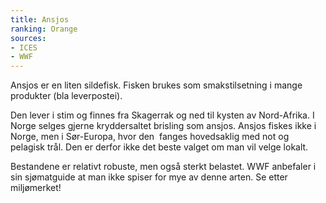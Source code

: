 ```yaml
---
title: Ansjos
ranking: Orange
sources:
- ICES
- WWF
---
```


Ansjos er en liten sildefisk. Fisken brukes som smakstilsetning i mange produkter (bla leverpostei).

Den lever i stim og finnes fra Skagerrak og ned til kysten av Nord-Afrika. I Norge selges gjerne kryddersaltet brisling som ansjos. Ansjos fiskes ikke i Norge, men i Sør-Europa, hvor den  fanges hovedsaklig med not og pelagisk trål. Den er derfor ikke det beste valget om man vil velge lokalt.

Bestandene er relativt robuste, men også sterkt belastet. WWF anbefaler i sin sjømatguide at man ikke spiser for mye av denne arten. Se etter miljømerket!
